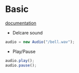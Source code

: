 # Basic

[documentation](https://developer.mozilla.org/en-US/docs/Web/API/HTMLAudioElement/Audio)

- Delcare sound

```javascript
audio = new Audio("/bell.wav");
```

- Play/Pause

```javascript
audio.play();
audio.pause();
```
